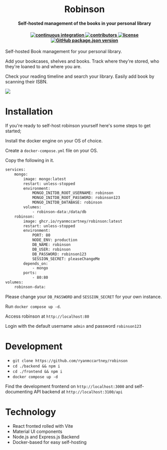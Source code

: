<h1 align="center">
    Robinson
</h1>

<p align="center">
  <b align="center">Self-hosted management of the books in your personal library</b>
</p>

<h4 align="center">
 <a href="https://github.com/ryanmccartney/robinson/actions/workflows/release.yml">
    <img src="https://github.com/ryanmccartney/robinson/actions/workflows/release.yml/badge.svg" alt="continuous integration">
  </a>

  <a href="https://github.com/ryanmccartney/robinson/graphs/contributors">
    <img src="https://img.shields.io/github/contributors-anon/ryanmccartney/robinson?color=yellow&style=plastic" alt="contributors">
  </a>
  <a href="https://opensource.org/license/gpl-3-0">
    <img src="https://img.shields.io/badge/GNU%20GPL%20v3.0-blue.svg?style=plastic&label=license" alt="license">
  </a>

  <a href="https://github.com/ryanmccartney/robinson/releases">
    <img alt="GitHub package.json version" src="https://img.shields.io/github/package-json/v/ryanmccartney/robinson?filename=.%2Fbackend%2Fpackage.json&style=plastic">
  </a>

</h4>

Self-hosted Book management for your personal library.

Add your bookcases, shelves and books. Track where they're stored, who they're loaned to and where you are.

Check your reading timeline and search your library. Easily add book by scanning their ISBN.

![](./docs/assets/interface-dark.gif)

# Installation

If you're ready to self-host robinson yourself here's some steps to get started;

Install the docker engine on your OS of choice.

Create a `docker-compose.yml` file on your OS.

Copy the following in it.

```bash
services:
    mongo:
        image: mongo:latest
        restart: unless-stopped
        environment:
            MONGO_INITDB_ROOT_USERNAME: robinson
            MONGO_INITDB_ROOT_PASSWORD: robinson123
            MONGO_INITDB_DATABASE: robinson
        volumes:
            - robinson-data:/data/db
    robinson:
        image: ghcr.io/ryanmccartney/robinson:latest
        restart: unless-stopped
        environment:
            PORT: 80
            NODE_ENV: production
            DB_NAME: robinson
            DB_USER: robinson
            DB_PASSWORD: robinson123
            SESSION_SECRET: pleaseChangeMe
        depends_on:
            - mongo
        ports:
            - 80:80
volumes:
    robinson-data:
```

Please change your `DB_PASSWORD` and `SESSION_SECRET` for your own instance. 

Run `docker compose up -d`. 

Access robinson at `http://localhost:80`

Login with the default username `admin` and password `robinson123`

# Development

-   `git clone https://github.com/ryanmccartney/robinson`
-   `cd ./backend && npm i`
-   `cd ./frontend && npm i`
-   `docker compose up -d`

Find the development frontend on `http://localhost:3000` and self-documenting API backend at `http://localhost:3100/api`

# Technology

-   React fronted rolled with Vite
-   Material UI components
-   Node.js and Express.js Backend
-   Docker-based for easy self-hosting
